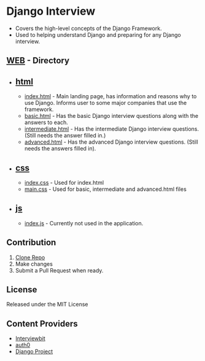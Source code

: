 # Django Interview
- Covers the high-level concepts of the Django Framework. 
- Used to helping understand Django and preparing for any Django interview.

## [WEB](https://github.com/wadeChriestenson/Django_Interview/tree/master/WEB) - Directory
 
- ## [html](https://github.com/wadeChriestenson/Django_Interview/tree/master/WEB/html)

   - [index.html](https://github.com/wadeChriestenson/Django_Interview/blob/master/WEB/html/index.html) - Main landing page, has information and reasons why to use Django. 
Informs user to some major companies that use the framework.
   - [basic.html](https://github.com/wadeChriestenson/Django_Interview/blob/master/WEB/html/basic.html) - Has the basic Django interview questions along with the answers to each.
   - [intermediate.html](https://github.com/wadeChriestenson/Django_Interview/blob/master/WEB/html/intermediate.html) - Has the intermediate Django interview questions. (Still needs the answer filled in.)
   - [advanced.html](https://github.com/wadeChriestenson/Django_Interview/blob/master/WEB/html/advanced.html) - Has the advanced Django interview questions. (Still needs the answers filled in).

- ## [css](https://github.com/wadeChriestenson/Django_Interview/tree/master/WEB/css)

   - [index.css](https://github.com/wadeChriestenson/Django_Interview/blob/master/WEB/css/index.css) - Used for index.html
   - [main.css](https://github.com/wadeChriestenson/Django_Interview/blob/master/WEB/css/main.css) - Used for basic, intermediate and advanced.html files

- ## [js](https://github.com/wadeChriestenson/Django_Interview/tree/master/WEB/js)

   - [index.js](https://github.com/wadeChriestenson/Django_Interview/blob/master/WEB/js/index.js) - Currently not used in the application. 

 ## Contribution
1. [Clone Repo](https://github.com/wadeChriestenson/Django_Interview.git)
2. Make changes
3. Submit a Pull Request when ready.

## License
Released under the MIT License

## Content Providers
- [Interviewbit](https://www.interviewbit.com/)
- [auth0](https://auth0.com/)
- [ Django Project](https://www.djangoproject.com/)
